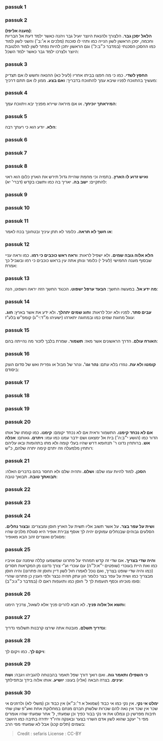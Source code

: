 
### passuk 1

### passuk 2
<b>(מענה אליפז)</b>:<br><b>הלאל יסכן גבר.</b> הלצורך ולהנאת היוצר יועיל גבר ויהנה כאשר ילמד דעת אל הבריות וחכמה, יסכן הראשון לשון הנייה כמו ותהי לו סוכנת (מלכים א א׳:ב׳) והשני לשון למוד כמו ההסכן הסכנתי (במדבר כ״ב:ל׳) וגם הראשון יתכן להיות נפתר לשון למוד הלטובת היוצר ולצרכו ילמד גבר כאשר ילמד השכל:

### passuk 3
<b>החפץ לשדי.</b> כמו כי מה חפצו בביתו אחריו (לעיל כא) ההנאה וחשש לו אם תצדיק מעשיך בהתווכח לפניו שיבא עמך להתווכח בדבריך:
<b>ואם בצע.</b> ממון לו אם תתם דרכיך:

### passuk 4
<b>המיראתך יוכיחך.</b> או אם מיראה שיירא מפניך יבא ויתווכח עמך:

### passuk 5
<b>הלא.</b> יודע הוא כי רעתך רבה:

### passuk 6

### passuk 7

### passuk 8
<b>ואיש זרוע לו הארץ.</b> בתמיה וכי מחמת שהיית גדול תירש את הארץ כלום הוא ראוי להתקיים:
<b>ישב בה.</b> יאריך בה כמו ותשבו בקדש (דברי' יא):

### passuk 9

### passuk 10

### passuk 11
<b>או חשך לא תראה.</b> כלומר לא תתן עיניך ובטחונך בכח לאמר:

### passuk 12
<b>הלא אלוה גובה שמים.</b> ולא ישפיל לראות:
<b>וראה ראש כוכבים כי רמו.</b> כמו וראה עניי שבסוף מענה החמישי (לעיל י) כלומר ונותן אתה עין בראש כוכבים כי רמו ובשביל כך אמרת:

### passuk 13
<b>מה ידע אל.</b> במעשה החשך:
<b>הבעד ערפל ישפוט.</b> הכנגד החשך הזה יראה וישפוט, הנה:

### passuk 14
<b>עבים סתר.</b> לפניו ולא יוכל לראות:
<b>וחוג שמים יתהלך.</b> ולא ידע את אשר בארץ:
<b>חוג.</b> עוגל מחוגת שמים כמו ובמחוגה יתארהו (ישעיהו מ״ד:י״ג) קומפ"ש בלע"ז:

### passuk 15
<b>האורח עולם.</b> הדרך הראשונים אשר מאז:
<b>תשמור.</b> שמרת בלבך לזכור מה נהייתה בהם:

### passuk 16
<b>קומטו ולא עת.</b> נגזרו בלא עתם:
<b>נהר וגו'.</b> ונהר של מבול או גפרית ואש של סדום הוצק ביסודם:

### passuk 17

### passuk 18

### passuk 19

### passuk 20
<b>אם לא נכחד קימנו.</b> התשמור וראית אם לא נכחד יקומם:
<b>קימנו.</b> כמו קומתו של אותו הדור כמו (הושע י״ב:ה׳) בית אל ימצאנו ושם ידבר עמנו כמו עמו:
<b>ויתרם.</b> גאותם:
<b>אכלה אש.</b> ברותחין נדונו ר' תנחומא דרש שהיו בעלי קומה ולא מתו בתהומות ובאו עליהם רותחין מלמעלה וזה יתרם קימה יתרה שלהם, כ"ש:

### passuk 21
<b>הסכן.</b> למוד להיות עמו שלם:
<b>ושלם.</b> ותהיה שלם ולא תחסר בהם בדברים האלה:
<b>תבואתך טובה.</b> תבואך טובה:

### passuk 22

### passuk 23

### passuk 24
<b>ושית על עפר בצר.</b> על אשר תשוב אליו תשית על הארץ חוסן ומבצרים:
<b>ובצור נחלים.</b> הסלעים גבוהים שבנחלים עמוקים יהיה לך אוסף צבירת אופיר היא סגולת מלכים שהיו מסגלים ואוצרים זהב הבא מאופיר:

### passuk 25
<b>והיה שדי בצריך.</b> אם שדי זה קדש תמהתי על פתרונו שמשמעו קללה שימנה עם אויביו כמו ואת היית בעוכרי (שופטים י״א:ל״ה) עם עוכרי וע"י צורך נדוננו מן המקראות חסרים (כמו והיה שדי שופט בצריך, ואם נוכל לאמרו חול לשון דיין וחוסן זה פתרונו) והיה חוסן מבצריך כמו ושית על עפר בצר כלומר הון עתק תהיה נבצר ולפי הענין כן פתרונו שהרי סופו מוכיחו וכסף תועפות לך ל' חוסן כמו ותועפות ראם לו (במדבר כ״ג:כ״ב):

### passuk 26
<b>ותשא אל אלוה פניך.</b> לא תבא להרים פניך אלא לשאול, צרכיך הימנו:

### passuk 27
<b>ונדריך תשלם.</b> מובטח אתה שירצו קרבנות תשלומי נדריך:

### passuk 28
<b>ויקם לך.</b> כמו ויקום לך:

### passuk 29
<b>כי השפילו ותאמר גוה.</b> ואם רואך דורך שפל תאמר בהבטחה להגביהו ויגבה:
<b>ושח עינים.</b> בצרה הבאה (אליו) בעונו:
<b>יושיע.</b> אותו אלוה בידך ובתפילתך:

### passuk 30
<b>ימלט אי נקי.</b> אין נקי כמו אי כבוד (שמואל א ד׳:כ״א) אין כבוד וכן (משלי לא) ולרוזנים אי שכר אין שכר אין נאה להם שכרות שלשתן חברם מנחם במחלוקת אחת ואע"פ שהן שתי תיבות מפרשין כן ונמלט את אי נקי בבור כפיך וכן שמעתי, ל' אחר שמעתי שהיו אומרים מפי ר' יעקב שהוא לשון אדם השרוי בצער ובאנקה והיו"ד יתירה בתיבה כמו היושבי בשמים (תלים קכג) אבל לא שמעתי מפי הרב:

>Credit : sefaris
>License : CC-BY